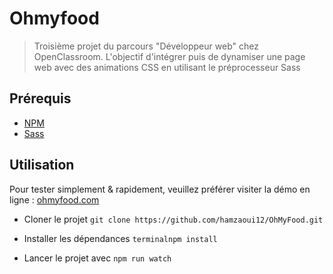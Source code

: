 # Ohmyfood

> Troisième projet du parcours "Développeur web" chez OpenClassroom. L'objectif d'intégrer puis de dynamiser une page web avec des animations CSS en utilisant le préprocesseur Sass

## Prérequis

- [NPM](https://www.npmjs.com/) 
- [Sass](https://sass-lang.com/) 

## Utilisation
Pour tester simplement & rapidement, veuillez préférer visiter la démo en ligne : [ohmyfood.com](https://hamzaoui12.github.io/OhMyFood/)

- Cloner le projet
```git clone https://github.com/hamzaoui12/OhMyFood.git```

- Installer les dépendances
```terminalnpm install```

- Lancer le projet avec
 ```npm run watch```



